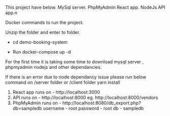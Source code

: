 This project have below.
MySql server.
PhpMyAdmin
React app.
NodeJs API app.n

Docker commands to run the project.

Unzip the folder and enter to folder. 

* cd demo-booking-system

 * Run docker-compose up -d 

 For the first time it is taking some time to download mysql server , phpmyadmin nodejs and other dependancies.

If there is an error due to node dependancy issue please run below command on /server folder or /client folder
yarn install


1. React app runs on - http://localhost:3000
2. API runs on - http://localhost:8000 eg. http://localhost:8000/vendors
3. PhpMyAdmin runs on - http://localhost:8080/db_export.php?db=sampledb
   username - root password - root
   db - sampledb
